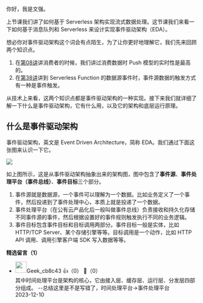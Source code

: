 你好，我是文强。

上节课我们讲了如何基于 Serverless 架构实现流式数据处理。这节课我们来看一下如何基于消息队列和 Serverless 来设计实现事件驱动架构（EDA）。

想必你对事件驱动架构这个词会有点陌生，为了让你更好地理解它，我们先来回顾两个知识点。

1. 在[第08讲](https://time.geekbang.org/column/article/673672)讲消费者的时候，我们讲过消费数据时 Push 模型的实时性是最高的。
2. 在[第38讲](https://time.geekbang.org/column/article/701481)讲到 Serverless Function 的数据源事件时，事件源数据的触发方式有一种是事件触发。

从技术上来看，这两个知识点都是事件驱动架构的一种实现。接下来我们就详细了解一下什么是事件驱动架构，它有什么用，以及它的架构和底层运行原理。

## 什么是事件驱动架构

事件驱动架构，英文是 Event Driven Architecture，简称 EDA。我们通过下面这张图来认识一下它。

![](https://static001.geekbang.org/resource/image/3d/df/3d3dd08aabb4349a661f86ac4b0c80df.jpg?wh=10666x4971)

如上图所示，这是从事件驱动架构抽象出来的架构图，图中包含了**事件源**、**事件处理平台（事件总线）**、**事件目标**三个部分。

1. 事件源就是数据源，一个事件可以理解为一个数据。比如业务定义了一个事件，然后投递到了事件处理中心，本质上就是投递了一个数据。
2. 事件处理平台（在公有云产品化后一般叫做事件总线）负责接收和持久化存储不同事件源的事件，然后根据设置好的事件规则触发执行不同的业务逻辑。
3. 事件目标包含事件目标和目标调用两部分。事件目标一般是实体，比如HTTP/TCP Server、某个存储引擎等等。目标调用是一个动作，比如 HTTP API 调用、调用引擎客户端 SDK 写入数据等等。
<div><strong>精选留言（1）</strong></div><ul>
<li><img src="" width="30px"><span>Geek_cb8c43</span> 👍（0） 💬（0）<div>其中时间处理平台是架构的核心，它由接入层、缓存层、运行层、分发层四部分组成。    --总结这里是不是写错了，时间处理平台-&gt;事件处理平台</div>2023-12-10</li><br/>
</ul>